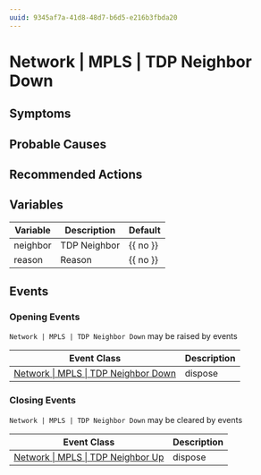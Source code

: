 ```yaml
---
uuid: 9345af7a-41d8-48d7-b6d5-e216b3fbda20
---
```

# Network | MPLS | TDP Neighbor Down

## Symptoms

## Probable Causes

## Recommended Actions

## Variables

| Variable | Description  | Default  |
| -------- | ------------ | -------- |
| neighbor | TDP Neighbor | {{ no }} |
| reason   | Reason       | {{ no }} |

## Events

### Opening Events
`Network | MPLS | TDP Neighbor Down` may be raised by events

| Event Class                                                                                             | Description |
| ------------------------------------------------------------------------------------------------------- | ----------- |
| [Network \| MPLS \| TDP Neighbor Down](ref://event-classes-reference/network/mpls/tdp-neighbor-down.md) | dispose     |

### Closing Events
`Network | MPLS | TDP Neighbor Down` may be cleared by events

| Event Class                                                                                         | Description |
| --------------------------------------------------------------------------------------------------- | ----------- |
| [Network \| MPLS \| TDP Neighbor Up](ref://event-classes-reference/network/mpls/tdp-neighbor-up.md) | dispose     |
